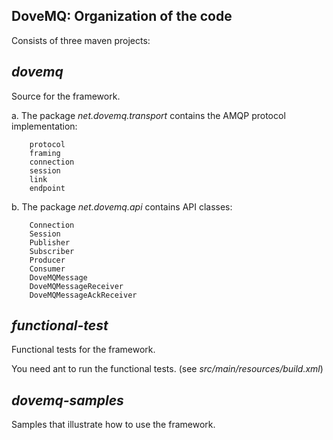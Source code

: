 DoveMQ: Organization of the code
--------------------------------

Consists of three maven projects:

***dovemq***
------------

Source for the framework.

  a. The package *net.dovemq.transport* contains the AMQP protocol implementation:

        protocol
        framing
        connection
        session
        link
        endpoint

  b. The package *net.dovemq.api* contains API classes:

        Connection
        Session
        Publisher
        Subscriber
        Producer
        Consumer
        DoveMQMessage
        DoveMQMessageReceiver
        DoveMQMessageAckReceiver

***functional-test***
---------------------

Functional tests for the framework.

  You need ant to run the functional tests.
  (see *src/main/resources/build.xml*)

***dovemq-samples***
--------------------

Samples that illustrate how to use the framework.

